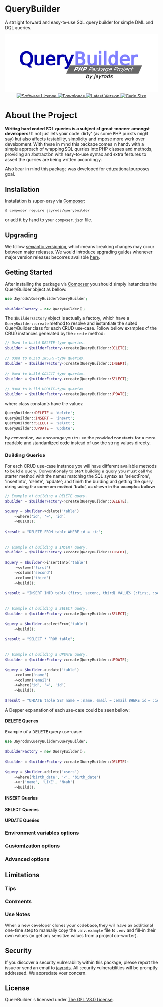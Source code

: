 QueryBuilder
============
A straight forward and easy-to-use SQL query builder for simple DML and DQL queries.

<p align="center">
    <a href="https://packagist.org/packages/jayrods/querybuilder">
        <img src="./resources/img/logo.png" alt="Package logo"></img>
    </a>
    <a href="LICENSE">
        <img src="https://img.shields.io/github/license/Jadersonrilidio/querybuilder?style=flat-square" alt="Software License"></img>
    </a>
    <a href="https://packagist.org/packages/jayrods/querybuilder">
        <img src="https://img.shields.io/github/downloads/Jadersonrilidio/querybuilder/total?style=flat-square" alt="Downloads"></img>
    </a>
    <a href="https://github.com/Jadersonrilidio/querybuilder/releases">
        <img src="https://img.shields.io/github/v/release/Jadersonrilidio/querybuilder?style=flat-square" alt="Latest Version"></img>
    </a>
    <a href="https://packagist.org/packages/jayrods/querybuilder">
        <img src="https://img.shields.io/github/languages/code-size/Jadersonrilidio/querybuilder?style=flat-square" alt="Code Size"></img>
    </a>

    
</p>


# About the Project

**Writing hard coded SQL queries is a subject of great concern amongst developers!**
It not just lets your code 'dirty' (as some PHP purists might say) but also affects
testability, simplicity and impose more work over development. With those in mind
this package comes in handy with a simple approach of wrapping SQL queries into PHP
classes and methods, providing an abstraction with easy-to-use syntax and extra
features to assert the queries are being written accordingly.

Also bear in mind this package was developed for educational purposes goal.


## Installation

Installation is super-easy via [Composer](https://getcomposer.org/):

```bash
$ composer require jayrods/querybuilder
```

or add it by hand to your `composer.json` file.


## Upgrading

We follow [semantic versioning](https://semver.org/), which means breaking
changes may occur between major releases. We would introduce upgrading guides
whenever major version releases becomes available [here](UPGRADING.md).


## Getting Started

After installing the package via [Composer](https://getcomposer.org/)
you should simply instanciate the QueryBuilder object as bellow:

```php
use Jayrods\QueryBuilder\QueryBuilder;

$builderFactory = new QueryBuilder();
```

The `$builderFactory` object is actually a factory, which have a `QueryBuilder::create`
method to resolve and instantiate the suited QueryBuilder class for each CRUD use-case.
Follow bellow examples of the CRUD instances generated by the `create` method:

```php
// Used to build DELETE-type queries.
$builder = $builderFactory->create(QueryBuilder::DELETE);

// Used to build INSERT-type queries.
$builder = $builderFactory->create(QueryBuilder::INSERT);

// Used to build SELECT-type queries.
$builder = $builderFactory->create(QueryBuilder::SELECT);

// Used to build UPDATE-type queries.
$builder = $builderFactory->create(QueryBuilder::UPDATE);
```

where class constants have the values:

```php
QueryBuilder::DELETE = 'delete';
QueryBuilder::INSERT = 'insert';
QueryBuilder::SELECT = 'select';
QueryBuilder::UPDATE = 'update';
```

by convention, we encourage you to use the provided constants for a
more readable and standardized code instead of use the string values directly.


### Building Queries

For each CRUD use-case instance you will have different available methods to
build a query. Conventionally to start building a query you must call the
starter method with the names matching the SQL syntax as 'selectFrom',
'insertInto', 'delete', 'update'; and finish the building and getting the
query string using the commom method 'build', as shown in the examples bellow:

```php
// Example of building a DELETE query.
$builder = $builderFactory->create(QueryBuilder::DELETE);

$query = $builder->delete('table')
    ->where('id', '=', 'id')
    ->build();

$result = "DELETE FROM table WHERE id = :id";


// Example of building a INSERT query.
$builder = $builderFactory->create(QueryBuilder::INSERT);

$query = $builder->insertInto('table')
    ->column('first')
    ->column('second')
    ->column('third')
    ->build();

$result = "INSERT INTO table (first, second, third) VALUES (:first, :second, :third)";


// Example of building a SELECT query.
$builder = $builderFactory->create(QueryBuilder::SELECT);

$query = $builder->selectFrom('table')
    ->build();

$result = "SELECT * FROM table";


// Example of building a UPDATE query.
$builder = $builderFactory->create(QueryBuilder::UPDATE);

$query = $builder->update('table')
    ->column('name')
    ->column('email')
    ->where('id', '=', 'id')
    ->build();

$result = "UPDATE table SET name = :name, email = :email WHERE id = :id";
```

A Depper explanation of each use-case could be seen bellow:


#### DELETE Queries



Example of a DELETE query use-case:

```php
use Jayrods\QueryBuilder\QueryBuilder;

$builderFactory = new QueryBuilder();

$builder = $builderFactory->create(QueryBuilder::DELETE);

$query = $builder->delete('users')
    ->where('birth_date', '<', 'birth_date')
    ->or('name', 'LIKE', 'Noah')
    ->build();

```

#### INSERT Queries
#### SELECT Queries
#### UPDATE Queries

### Environment variables options
### Customization options
### Advanced options

## Limitations

### Tips
### Comments
### Use Notes

When a new developer clones your codebase, they will have an additional
one-time step to manually copy the `.env.example` file to `.env` and fill-in
their own values (or get any sensitive values from a project co-worker).


## Security

If you discover a security vulnerability within this package, please report the issue or send an
email to [jayrods](jaderson.rodrigues@yahoo.com). All security vulnerabilities
will be promptly addressed. We appreciate your concern.


## License

QueryBuilder is licensed under [The GPL V3.0 License](LICENSE).
